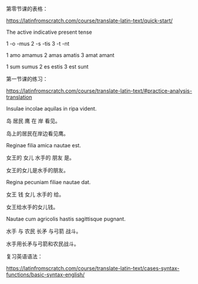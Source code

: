 第零节课的表格：

https://latinfromscratch.com/course/translate-latin-text/quick-start/

The active indicative present tense

1   -o     -mus
2   -s     -tis
3   -t     -nt

1   amo    amamus
2   amas   amatis
3   amat   amant

1   sum    sumus
2   es     estis
3   est    sunt


第一节课的练习：

https://latinfromscratch.com/course/translate-latin-text/#practice-analysis-translation

Insulae incolae aquilas in ripa vident.

岛 居民 鹰 在 岸 看见。

岛上的居民在岸边看见鹰。

Reginae filia amica nautae est.

女王的 女儿 水手的 朋友 是。

女王的女儿是水手的朋友。

Regina pecuniam filiae nautae dat.

女王 钱 女儿 水手的 给。

女王给水手的女儿钱。

Nautae cum agricolis hastis sagittisque pugnant.

水手 与 农民 长矛 与弓箭 战斗。

水手用长矛与弓箭和农民战斗。


复习英语语法：

https://latinfromscratch.com/course/translate-latin-text/cases-syntax-functions/basic-syntax-english/
